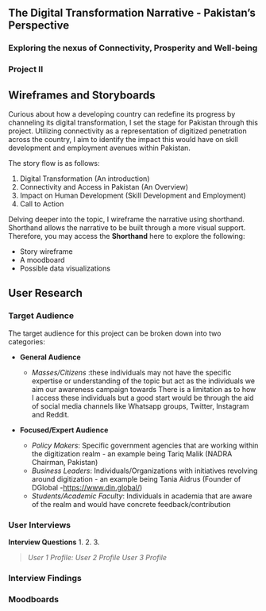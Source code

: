 ## The Digital Transformation Narrative - Pakistan’s Perspective
### Exploring the nexus of Connectivity, Prosperity and Well-being
### Project II 

## Wireframes and Storyboards 
Curious about how a developing country can redefine its progress by channeling its digital transformation, I set the stage for Pakistan through this project. 
Utilizing connectivity as a representation of digitized penetration across the country, I aim to identify the impact this would have on skill development and employment avenues within Pakistan. 

The story flow is as follows:
1. Digital Transformation (An introduction)
2. Connectivity and Access in Pakistan (An Overview)
3. Impact on Human Development (Skill Development and Employment)
4. Call to Action

Delving deeper into the topic, I wireframe the narrative using shorthand. Shorthand allows the narrative to be built through a more visual support. Therefore, you may access the **Shorthand** here to explore the following:
- Story wireframe
- A moodboard
- Possible data visualizations

## User Research
### Target Audience 
The target audience for this project can be broken down into two categories:
  - **General Audience**
     -  _Masses/Citizens_ :these individuals may not have the specific expertise or understanding of the topic but act as the individuals we aim our awareness campaign towards
       There is a limitation as to how I access these individuals but a good start would be through the aid of social media channels like Whatsapp groups, Twitter, Instagram and Reddit.
    
  - **Focused/Expert Audience**
      - _Policy Makers_: Specific government agencies that are working within the digitization realm - an example being Tariq Malik (NADRA Chairman, Pakistan)
      - _Business Leaders_: Individuals/Organizations with initiatives revolving around digitization - an example being Tania Aidrus (Founder of DGlobal -https://www.din.global/)
      - _Students/Academic Faculty_: Individuals in academia that are aware of the realm and would have concrete feedback/contribution

### User Interviews 
**Interview Questions**
1. 
2. 
3. 

> _User 1 Profile:_
> _User 2 Profile_
> _User 3 Profile_

### Interview Findings
### Moodboards
